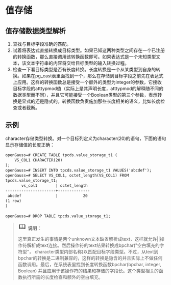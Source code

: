 # 值存储<a name="ZH-CN_TOPIC_0289900392"></a>

## 值存储数据类型解析<a name="zh-cn_topic_0283136768_zh-cn_topic_0237122010_zh-cn_topic_0059778056_s1bb7f384ffea43e49c3d1f7ee4035041"></a>

1.  查找与目标字段准确的匹配。
2.  试着将表达式直接转换成目标类型。如果已知这两种类型之间存在一个已注册的转换函数，那么直接调用该转换函数即可。如果表达式是一个未知类型文本，该文本字符串的内容将交给目标类型的输入转换过程。
3.  检查一下看目标类型是否有长度转换。长度转换是一个从某类型到自身的转换。如果在pg\_cast表里面找到一个，那么在存储到目标字段之前先在表达式上应用。这样的转换函数总是接受一个额外的类型为integer的参数，它接收目标字段的atttypmod值（实际上是其声明长度，atttypmod的解释随不同的数据类型而不同），并且它可能接受一个Boolean类型的第三个参数，表示转换是显式的还是隐式的。转换函数负责施加那些长度相关的语义，比如长度检查或者截断。

## 示例<a name="zh-cn_topic_0283136768_zh-cn_topic_0237122010_zh-cn_topic_0059778056_s97e6109e5c0a466d9e2b7bc41992b1f7"></a>

character存储类型转换。对一个目标列定义为character\(20\)的语句，下面的语句显示存储值的长度正确：

```
openGauss=# CREATE TABLE tpcds.value_storage_t1 (
    VS_COL1 CHARACTER(20)
);
openGauss=# INSERT INTO tpcds.value_storage_t1 VALUES('abcdef');
openGauss=# SELECT VS_COL1, octet_length(VS_COL1) FROM tpcds.value_storage_t1;
       vs_col1        | octet_length 
----------------------+--------------
 abcdef               |           20
(1 row)
)

openGauss=# DROP TABLE tpcds.value_storage_t1;
```

>![](public_sys-resources/icon-note.gif) **说明：** 
>
>这里真正发生的事情是两个unknown文本缺省解析成text，这样就允许||操作符解析成text连接。然后操作符的text结果转换成bpchar\("空白填充的字符型"， character类型内部名称\)以匹配目标字段类型。不过，从text到bpchar的转换是二进制兼容的，这样的转换是隐含的并且实际上不做任何函数调用。最后，在系统表里找到长度转换函数bpchar\(bpchar, integer, Boolean\) 并且应用于该操作符的结果和存储的字段长。这个类型相关的函数执行所需的长度检查和额外的空白填充。

